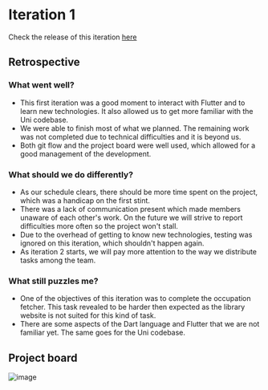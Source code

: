 # Iteration 1

Check the release of this iteration [here](https://github.com/LEIC-ES-2021-22/2LEIC07T1/releases/tag/v1.0.0)

## Retrospective

### What went well?

 - This first iteration was a good moment to interact with Flutter and to learn new technologies. It also allowed us to get more familiar with the Uni codebase.
 - We were able to finish most of what we planned. The remaining work was not completed due to technical difficulties and it is beyond us.
 - Both git flow and the project board were well used, which allowed for a good management of the development.

### What should we do differently?

 - As our schedule clears, there should be more time spent on the project, which was a handicap on the first stint.
 - There was a lack of communication present which made members unaware of each other's work. On the future we will strive to report difficulties more often so the project won't stall.
 - Due to the overhead of getting to know new technologies, testing was ignored on this iteration, which shouldn't happen again.
 - As iteration 2 starts, we will pay more attention to the way we distribute tasks among the team.

### What still puzzles me?

 - One of the objectives of this iteration was to complete the occupation fetcher. This task revealed to be harder then expected as the library website is not suited for this kind of task.
 - There are some aspects of the Dart language and Flutter that we are not familiar yet. The same goes for the Uni codebase.

## Project board

![image](https://user-images.githubusercontent.com/75942759/167677592-ebcc054c-5159-480f-a315-da2de19a8922.png)

